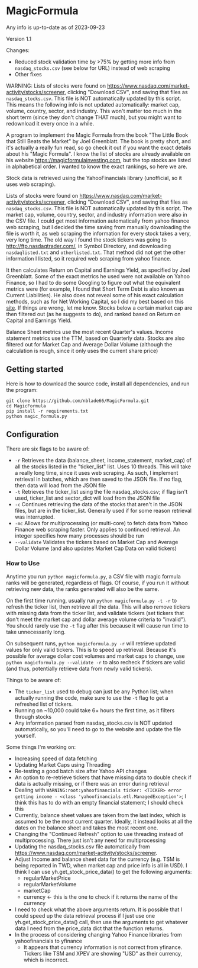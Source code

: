 # MagicFormula

Any info is up-to-date as of 2023-09-23

Version 1.1

Changes:
* Reduced stock validation time by >75% by getting more info from `nasdaq_stocks.csv` (see below for URL) instead of
web scraping
* Other fixes

WARNING: 
Lists of stocks were found on https://www.nasdaq.com/market-activity/stocks/screener, clicking "Download CSV", and saving
that files as `nasdaq_stocks.csv`. This file is NOT automatically updated by this script. This means the following info
 is not updated automatically: market cap, volume, country, sector, and industry. This won't matter too much in the short
 term (since they don't change THAT much), but you might want to redownload it every once in a while.

A program to implement the Magic Formula from the book "The Little Book that Still Beats the Market" by Joel Greenblatt. The book is pretty short, and it's actually a really fun read, so go check it out if you want the exact details about his "Magic Formula". I know the list of stocks are already available on his website https://magicformulainvesting.com, but the top stocks are listed in alphabetical order. I wanted to know the exact rankings, so here we are.

Stock data is retrieved using the YahooFinancials library (unofficial, so it uses web scraping).

Lists of stocks were found on https://www.nasdaq.com/market-activity/stocks/screener, clicking "Download CSV", and saving
that files as `nasdaq_stocks.csv`. This file is NOT automatically updated by this script. The market cap, 
volume, country, sector, and industry information were also in the CSV file. I could get most information automatically
from yahoo finance web scraping, but I decided the time saving from manually downloading the file is worth it, as web scraping
the information for every stock takes a very, very long time. The old way I found the stock tickers was
going to http://ftp.nasdaqtrader.com/, in Symbol Directory, and downloading `nasdaqlisted.txt` and `otherlisted.txt`. That
method did not get the other information I listed, so it required web scraping from yahoo finance.

It then calculates Return on Capital and Earnings Yield, as specified by Joel Greenblatt. Some of the exact metrics he used were not available on Yahoo Finance, so I had to do some Googling to figure out what the equivalent metrics were (for example, I found that Short Term Debt is also known as Current Liabilities). He also does not reveal some of his exact calculation methods, such as for Net Working Capital, so I did my best based on this [site](https://www.businessinsider.com/magic-formula-investing-amp-the-little-book-that-beats-the-markets-greenblatts-roc-amp-earnings-yield-approach-2011-4). If things are wrong, let me know.
Stocks below a certain market cap are then filtered out (as he suggests to do), and ranked based on Return on Capital and Earnings Yield.

Balance Sheet metrics use the most recent Quarter's values. Income statement metrics use the TTM, based on Quarterly data.
Stocks are also filtered out for Market Cap and Average Dollar Volume (although the calculation is rough, since it only uses the current share price)

## Getting started

Here is how to download the source code, install all dependencies, and run the program:

```
git clone https://github.com/nblade66/MagicFormula.git
cd MagicFormula
pip install -r requirements.txt
python magic_formula.py
```

## Configuration

There are six flags to be aware of:

* `-r`    Retrieves the data (balance_sheet, income_statement, market_cap) of all the stocks listed in the "ticker_list" list. Uses 10 threads. This will take a really long time, since it uses web scraping. As such, I implement retrieval in batches, which are then saved to the JSON file. If no flag, then data will load from the JSON file
* `-t`    Retrieves the ticker_list using the file nasdaq_stocks.csv; if flag isn't used, ticker_list and sector_dict will load from the JSON file
* `-c`    Continues retrieving the data of the stocks that aren't in the JSON files, but are in the ticker_list. Generally used if for some reason retrieval was interrupted.
* `-mc`   Allows for multiprocessing (or multi-core) to fetch data from Yahoo Finance web scraping faster. Only applies to continued retrieval. An integer specifies how many processes should be run
* `--validate` Validates the tickers based on Market Cap and Average Dollar Volume (and also updates Market Cap Data on valid tickers)

### How to Use

Anytime you run `python magicformula.py`, a CSV file with magic formula ranks will be generated, regardless of flags.
Of course, if you run it without retrieving new data, the ranks generated will also be the same.

On the first time running, usually run `python magicformula.py -t -r` to refresh the ticker list, then retrieve all the data. This will also remove tickers with missing data from the ticker list, and validate tickers (set tickers that don't meet the market cap and dollar average volume criteria to "invalid").
You should rarely use the `-t` flag after this because it will cause run time to take unnecessarily long.

On subsequent runs, `python magicformula.py -r` will retrieve updated values for only valid tickers. This is to speed up retrieval.
Because it's possible for average dollar cost volumes and market caps to change, use `python magicformula.py --validate -r` to also recheck if tickers are valid (and thus, potentially retrieve data from newly valid tickers).

Things to be aware of:

* The `ticker_list` used to debug can just be any Python list; when actually running the code, make sure to use the `-t` flag to get a refreshed list of tickers.
* Running on ~10,000 could take 6+ hours the first time, as it filters through stocks
* Any information parsed from nasdaq_stocks.csv is NOT updated automatically, so you'll need to go to the website
and update the file yourself.

Some things I'm working on:

* Increasing speed of data fetching
* Updating Market Caps using Threading
* Re-testing a good batch size after Yahoo API changes
* An option to re-retrieve tickers that have missing data to double check if data is actually missing, or if there was an error
during retrieval
* Dealing with `WARNING:root:yahoofinancials ticker: <TICKER> error getting income - <class 'yahoofinancials.etl.ManagedException'>`;
I think this has to do with an empty financial statement; I should check this
* Currently, balance sheet values are taken from the last index, which is assumed to be the most current quarter.
Ideally, it instead looks at all the dates on the balance sheet and takes the most recent one.
* Changing the "Continued Refresh" option to use threading instead of multiprocessing. There just isn't any need for multiprocessing
* Updating the nasdaq_stocks.csv file automatically from https://www.nasdaq.com/market-activity/stocks/screener.
* Adjust Income and balance sheet data for the currency (e.g. TSM is being reported in TWD, when market cap and price info is all in USD).
I think I can use yh.get_stock_price_data() to get the following arguments:
  * regularMarketPrice
  * regularMarketVolume
  * marketCap
  * currency <- this is the one to check if it returns the name of the currency
* I need to check what the above arguments return. It is possible that I could speed up the data retrieval
process if I just use one yh.get_stock_price_data() call, then use the arguments to get
whatever data I need from the price_data dict that the function returns.
* In the process of considering changing Yahoo Finance libraries from yahoofinancials to yfinance
  * It appears that currency information is not correct from yfinance. Tickers like TSM and XPEV are showing "USD" as their currency, which is incorrect.